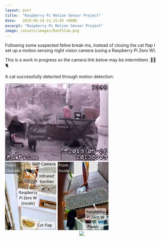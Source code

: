 ```yaml
---
layout: post
title:  "Raspberry Pi Motion Sensor Project"
date:   2019-05-24 21:15:05 +0000
excerpt: "Raspberry Pi Motion Sensor Project"
image: /assets/images/RasPiCam.png
---
```






<html>
<head>
    <style>
        * {
            margin: 0;
            padding: 0;
        }
        .imgbox {
            display: grid;
            height: 100%;
        }
        .center-fit {
            max-width: 100%;
            max-height: 100vh;
            margin: auto;
        }
    </style>
</head>
<body>
Following some suspected feline break-ins, instead of closing the cat flap I set up a motion sensing night vision camera (using a Raspberry Pi Zero W).


This is a work in progress so the camera link below may be intermittent. 
🦇📸🐈

A cat successfully detected through motion detection:
<div class="center">
<img src="/assets/images/20-38-09.gif" width="340"/>
</div>

<div class="center">
<img src="/assets/images/Slide1aa.jpg" width="340"/>
</div>
   
<div class="imgbox">
    <img class="center-fit" src='https://tinyurl.com/y47ef33r'>
</div>
</body>
</html>






